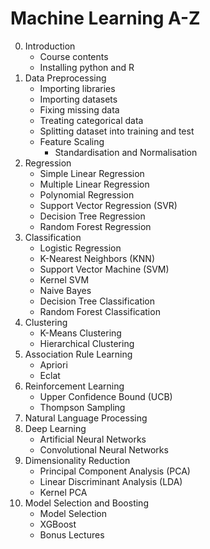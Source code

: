 # Machine Learning A-Z

0. Introduction
    * Course contents
    * Installing python and R
1. Data Preprocessing
    * Importing libraries
    * Importing datasets
    * Fixing missing data
    * Treating categorical data
    * Splitting dataset into training and test
    * Feature Scaling
        * Standardisation and Normalisation
2. Regression
    * Simple Linear Regression
    * Multiple Linear Regression
    * Polynomial Regression
    * Support Vector Regression (SVR)
    * Decision Tree Regression
    * Random Forest Regression
3. Classification
    * Logistic Regression
    * K-Nearest Neighbors (KNN)
    * Support Vector Machine (SVM)
    * Kernel SVM
    * Naive Bayes
    * Decision Tree Classification
    * Random Forest Classification
4. Clustering
    * K-Means Clustering
    * Hierarchical Clustering
5. Association Rule Learning
    * Apriori
    * Eclat
6. Reinforcement Learning
    * Upper Confidence Bound (UCB)
    * Thompson Sampling
7. Natural Language Processing
8. Deep Learning
    * Artificial Neural Networks
    * Convolutional Neural Networks
9. Dimensionality Reduction
    * Principal Component Analysis (PCA)
    * Linear Discriminant Analysis (LDA)
    * Kernel PCA
10. Model Selection and Boosting
    * Model Selection
    * XGBoost
    * Bonus Lectures
